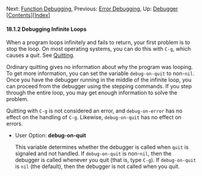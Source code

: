 

Next: [Function Debugging](Function-Debugging.html), Previous: [Error Debugging](Error-Debugging.html), Up: [Debugger](Debugger.html)   \[[Contents](index.html#SEC_Contents "Table of contents")]\[[Index](Index.html "Index")]

#### 18.1.2 Debugging Infinite Loops

When a program loops infinitely and fails to return, your first problem is to stop the loop. On most operating systems, you can do this with `C-g`, which causes a *quit*. See [Quitting](Quitting.html).

Ordinary quitting gives no information about why the program was looping. To get more information, you can set the variable `debug-on-quit` to non-`nil`. Once you have the debugger running in the middle of the infinite loop, you can proceed from the debugger using the stepping commands. If you step through the entire loop, you may get enough information to solve the problem.

Quitting with `C-g` is not considered an error, and `debug-on-error` has no effect on the handling of `C-g`. Likewise, `debug-on-quit` has no effect on errors.

*   User Option: **debug-on-quit**

    This variable determines whether the debugger is called when `quit` is signaled and not handled. If `debug-on-quit` is non-`nil`, then the debugger is called whenever you quit (that is, type `C-g`). If `debug-on-quit` is `nil` (the default), then the debugger is not called when you quit.

